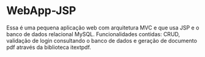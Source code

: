 # WebApp-JSP
Essa é uma pequena aplicação web  com arquitetura MVC e que usa JSP e o banco de dados relacional MySQL. Funcionalidades contidas:  CRUD, validação de login consultando o banco de dados e geração de documento pdf através da biblioteca itextpdf.
